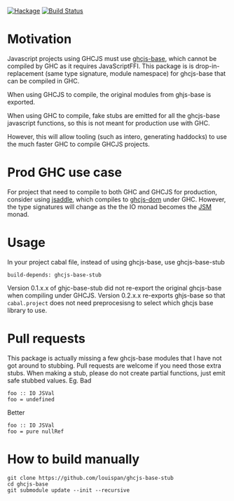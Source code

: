 [![Hackage](https://img.shields.io/hackage/v/ghcjs-base-stub.svg)](https://hackage.haskell.org/package/ghcjs-base-stub)
[![Build Status](https://secure.travis-ci.org/louispan/ghcjs-base-stub.png?branch=master)](http://travis-ci.org/louispan/ghcjs-base-stub)

# Motivation

Javascript projects using GHCJS must use [ghcjs-base](https://github.com/ghcjs/ghcjs-base), which cannot be compiled by GHC as it requires JavaScriptFFI.
This package is is drop-in-replacement (same type signature, module namespace) for ghcjs-base that can be compiled in GHC.

When using GHCJS to compile, the original modules from ghjs-base is exported.

When using GHC to compile, fake stubs are emitted for all the ghcjs-base javascript functions, so this is not meant for production use with GHC.

However, this will allow tooling (such as intero, generating haddocks) to use the much faster GHC to compile GHCJS projects.


# Prod GHC use case

For project that need to compile to both GHC and GHCJS for production,  consider using [jsaddle](https://github.com/ghcjs/jsaddle),
which compiles to [ghcjs-dom](https://github.com/ghcjs/ghcjs-dom) under GHC.
However, the type signatures will change as the the IO monad becomes the [JSM](http://hackage.haskell.org/package/jsaddle-0.9.6.0/docs/Language-Javascript-JSaddle-Types.html#t:JSM) monad.

# Usage

In your project cabal file, instead of using ghcjs-base, use ghcjs-base-stub
```
build-depends: ghcjs-base-stub
```

Version 0.1.x.x of ghjc-base-stub did not re-export the original ghcjs-base when compiling under GHCJS.
Version 0.2.x.x re-exports ghjs-base so that `cabal.project` does not need preprocesisng to select which ghcjs base library to use.

# Pull requests

This package is actually missing a few ghcjs-base modules that I have not got around to stubbing.
Pull requests are welcome if you need those extra stubs.
When making a stub, please do not create partial functions, just emit safe stubbed values.
Eg. Bad

```
foo :: IO JSVal
foo = undefined
```

Better
```
foo :: IO JSVal
foo = pure nullRef
```

# How to build manually

```
git clone https://github.com/louispan/ghcjs-base-stub
cd ghcjs-base
git submodule update --init --recursive
```
